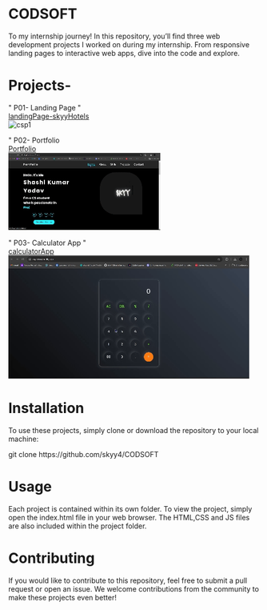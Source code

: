 # CODSOFT
 To my internship journey! In this repository, you’ll find three web development projects I worked on during my internship. From responsive landing pages to interactive web apps, dive into the code and explore.


# Projects-

" P01- Landing Page " 
<br>
<a href="https://csp1skyy4.netlify.app/">landingPage-skyyHotels</a>
<br>
![csp1](https://github.com/user-attachments/assets/85a0ecfe-dbaf-4c2d-a56a-ab5e0af1de89)
<br>

" P02- Portfolio
<br>
<a href="https://skyy4.netlify.app/">Portfolio</a>
<br>
![alt text](portfolio.gif)
<br>

" P03- Calculator App " 
<br>
<a href="https://csp3skyy4.netlify.app/">calculatorApp</a>
<br>
![alt text](calculatorApp.gif)
# Installation
To use these projects, simply clone or download the repository to your local machine:
<p>git clone https://github.com/skyy4/CODSOFT</p>
  
# Usage
Each project is contained within its own folder. To view the project, simply open the index.html file in your web browser. The HTML,CSS and JS files are also included within the project folder.
# Contributing
If you would like to contribute to this repository, feel free to submit a pull request or open an issue. We welcome contributions from the community to make these projects even better! 

